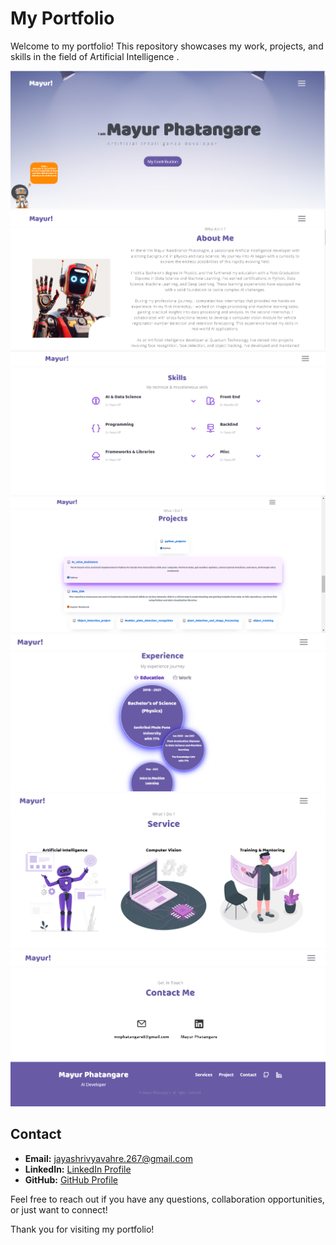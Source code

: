 
# My Portfolio
 
 Welcome to my portfolio! This repository showcases my work, projects, and skills in the field of Artificial Intelligence .

![home](assets/imgs/screenshots/homepage.png)
![about](assets/imgs/screenshots/about.png)
![skills](assets/imgs/screenshots/skill.png)
![projects](assets/imgs/screenshots/project.png)
![experience](assets/imgs/screenshots/experience.png)
![services](assets/imgs/screenshots/service.png)
![contact](assets/imgs/screenshots/contact.png)


## Contact
- **Email:** jayashrivyavahre.267@gmail.com
- **LinkedIn:** [LinkedIn Profile](https://www.linkedin.com/in/mayur-phatangare-ba874821b/)
- **GitHub:** [GitHub Profile]((https://github.com/JayashriVS20))

Feel free to reach out if you have any questions, collaboration opportunities, or just want to connect!

Thank you for visiting my portfolio!
